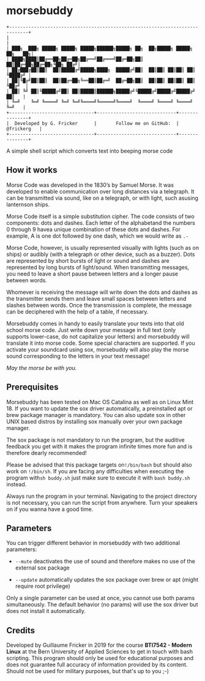 # morsebuddy

```
+-----------------------------------------------------------------------------+
|                                                                             |
| ███╗  ███╗ █████╗ █████╗ █████╗██████╗█████╗ ██╗  ██╗█████╗ █████╗ ██╗   ██╗|
| ████╗████║██╔══██╗██╔═██╗██╔══╝██╔═══╝██╔═██╗██║  ██║██╔═██╗██╔═██╗╚██╗ ██╔╝|
| ██╔███╔██║██║  ██║█████╔╝█████╗████╗  █████╔╝██║  ██║██║ ██║██║ ██║ ╚████╔╝ |
| ██║╚█╔╝██║██║  ██║██╔═██╗╚══██║██╔═╝  ██╔═██╗██║  ██║██║ ██║██║ ██║  ╚██╔╝  |
| ██║ ╚╝ ██║╚█████╔╝██║ ██║█████║██████╗█████╔╝╚█████╔╝█████╔╝█████╔╝   ██║   |
| ╚═╝    ╚═╝ ╚════╝ ╚═╝ ╚═╝╚════╝╚═════╝╚════╝  ╚════╝ ╚════╝ ╚════╝    ╚═╝   |
+-------------------------------+-----------------------------+---------------+
|  Developed by G. Fricker      |       Follow me on GitHub:  |   @frickerg   |
+-------------------------------+-----------------------------+---------------+
```

A simple shell script which converts text into beeping morse code

## How it works

Morse Code was developed in the 1830’s by Samuel Morse. It was developed to enable communication over long distances via a telegraph. It can be transmitted via sound, like on a telegraph, or with light, such asusing lanternson ships.

Morse Code itself is a simple substitution cipher. The code consists of two components: dots and dashes. Each letter of the alphabetand the numbers 0 through 9 havea unique combination of these dots and dashes. For example, A is one dot followed by one dash, which we would write as `.-`

Morse Code, however, is usually represented visually with lights (such as on ships) or audibly (with a telegraph or other device, such as a buzzer). Dots are represented by short bursts of light or sound and dashes are represented by long bursts of light/sound. When transmitting messages, you need to leave a short pause between letters and a longer pause between words.

Whomever is receiving the message will write down the dots and dashes as the transmitter sends them and leave small spaces between letters and slashes between words. Once the transmission is complete, the message can be deciphered with the help of a table, if necessary.

Morsebuddy comes in handy to easily translate your texts into that old school morse code. Just write down your message in full text (only supports lower-case, do not capitalize your letters) and morsebuddy will translate it into morse code. Some special characters are supported. If you activate your soundcard using sox, morsebuddy will also play the morse sound corresponding to the letters in your text message!

*May the morse be with you.*

## Prerequisites

Morsebuddy has been tested on Mac OS Catalina as well as on Linux Mint 18. If you want to update the sox driver automatically, a preinstalled apt or brew package manager is mandatory. You can also update sox in other UNIX based distros by installing sox manually over your own package manager.

The sox package is not mandatory to run the program, but the auditive feedback you get with it makes the program infinite times more fun and is therefore dearly recommended!

Please be advised that this package targets on`!/bin/bash` but should also work on `!/bin/sh`. If you are facing any difficulties when executing the program with`sh buddy.sh` just make sure to execute it with `bash buddy.sh` instead.

Always run the program in your terminal. Navigating to the project directory is not necessary, you can run the script from anywhere. Turn your speakers on if you wanna have a good time.

## Parameters

You can trigger different behavior in morsebuddy with two additional parameters:

- `--mute` deactivates the use of sound and therefore makes no use of the external sox package

- `--update` automatically updates the sox package over brew or apt (might require root privilege)

Only a single parameter can be used at once, you cannot use both params simultaneously. The default behavior (no params) will use the sox driver but does not install it automatically.

## Credits

Developed by Guillaume Fricker in 2019 for the course **BTI7542 - Modern Linux** at the Bern University of Applied Sciences to get in touch with bash scripting. This program should only be used for educational purposes and does not guarantee full accuracy of information provided by its content. Should not be used for military purposes, but that's up to you ;-)
